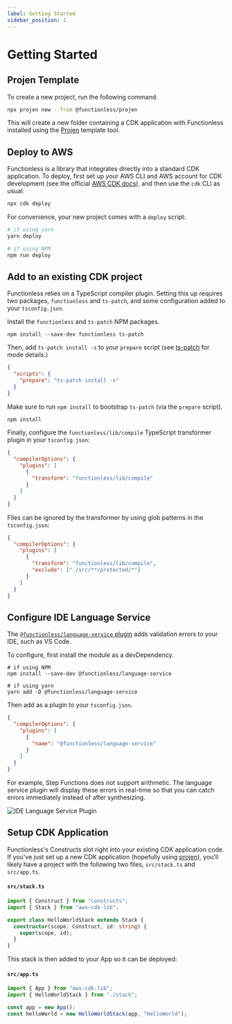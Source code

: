 ```yaml
---
label: Getting Started
sidebar_position: 1
---
```


# Getting Started

## Projen Template

To create a new project, run the following command.

```sh
npx projen new --from @functionless/projen
```

This will create a new folder containing a CDK application with Functionless installed using the [Projen](https://github.com/projen/projen) template tool.

## Deploy to AWS

Functionless is a library that integrates directly into a standard CDK application. To deploy, first set up your AWS CLI and AWS account for CDK development (see the official [AWS CDK docs](https://docs.aws.amazon.com/cdk/v2/guide/home.html)), and then use the `cdk` CLI as usual:

```bash
npx cdk deploy
```

For convenience, your new project comes with a `deploy` script:

```bash
# if using yarn
yarn deploy

# if using NPM
npm run deploy
```

## Add to an existing CDK project

Functionless relies on a TypeScript compiler plugin. Setting this up requires two packages, `functionless` and `ts-patch`, and some configuration added to your `tsconfig.json`.

Install the `functionless` and `ts-patch` NPM packages.

```shell
npm install --save-dev functionless ts-patch
```

Then, add `ts-patch install -s` to your `prepare` script (see [ts-patch](https://github.com/nonara/ts-patch) for mode details.)

```json
{
  "scripts": {
    "prepare": "ts-patch install -s"
  }
}
```

Make sure to run `npm install` to bootstrap `ts-patch` (via the `prepare` script).

```shell
npm install
```

Finally, configure the `functionless/lib/compile` TypeScript transformer plugin in your `tsconfig.json`:

```json
{
  "compilerOptions": {
    "plugins": [
      {
        "transform": "functionless/lib/compile"
      }
    ]
  }
}
```

Files can be ignored by the transformer by using glob patterns in the `tsconfig.json`:

```json
{
  "compilerOptions": {
    "plugins": [
      {
        "transform": "functionless/lib/compile",
        "exclude": ["./src/**/protected/*"]
      }
    ]
  }
}
```

## Configure IDE Language Service

The [`@functionless/language-service` plugin](https://github.com/functionless/functionless-language-service) adds validation errors to your IDE, such as VS Code.

To configure, first install the module as a devDependency.

```shell
# if using NPM
npm install --save-dev @functionless/language-service

# if using yarn
yarn add -D @functionless/language-service
```

Then add as a plugin to your `tsconfig.json`.

```json
{
  "compilerOptions": {
    "plugins": [
      {
        "name": "@functionless/language-service"
      }
    ]
  }
}
```

For example, Step Functions does not support arithmetic. The language service plugin will display these errors in real-time so that you can catch errors immediately instead of after synthesizing.

![IDE Language Service Plugin](/img/ide-language-service-preview.png)

## Setup CDK Application

Functionless's Constructs slot right into your existing CDK application code. If you've just set up a new CDK application (hopefully using [projen](https://github.com/projen/projen)), you'll likely have a project with the following two files, `src/stack.ts` and `src/app.ts`.

#### `src/stack.ts`

```ts
import { Construct } from "constructs";
import { Stack } from "aws-cdk-lib";

export class HelloWorldStack extends Stack {
  constructor(scope: Construct, id: string) {
    super(scope, id);
  }
}
```

This stack is then added to your App so it can be deployed:

#### `src/app.ts`

```ts
import { App } from "aws-cdk-lib";
import { HelloWorldStack } from "./stack";

const app = new App();
const helloWorld = new HelloWorldStack(app, "HelloWorld");
```
